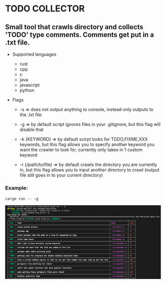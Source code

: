 # TODO COLLECTOR
## Small tool that crawls directory and collects 'TODO' type comments. Comments get put in a .txt file.

- Supported languages
    - rust
    - cpp
    - c
    - java
    - javascript
    - python

- Flags
    - -s => does not output anything to console, instead only outputs to the .txt file

    - -g => by default script ignores files in your .gitignore, but this flag will disable that

    - -k {KEYWORD} => by default scirpt looks for TODO,FIXME,XXX keywords, but this flag allows you to specify another keyword you want the crawler to look for, currently only takes in 1 custom keyword

    - -r {/path/to/file} => by default crawls the directory you are currently in, but this flag allows you to input another directory to crawl (output file still goes in to your current directory)

### Example: 
```
cargo run -- -g
```
![alt text](https://github.com/raulescobar-g/rust_todo_tool/blob/main/static/example.png?raw=true)


